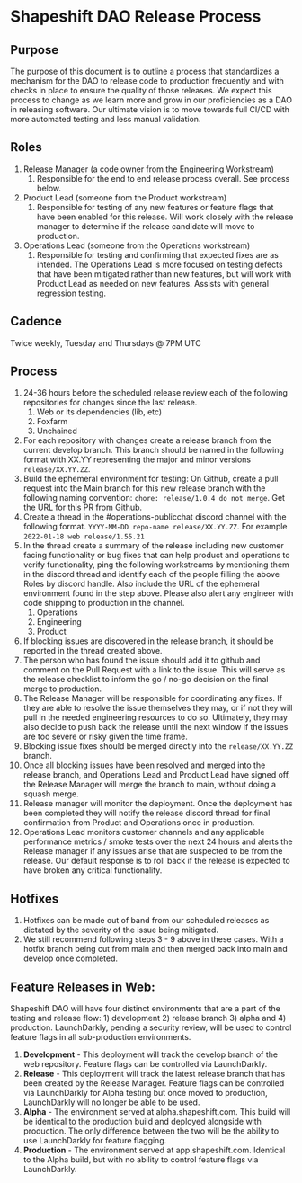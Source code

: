 # Shapeshift DAO Release Process

## Purpose
The purpose of this document is to outline a process that standardizes a mechanism for the DAO to release code to production frequently and with checks in place to ensure the quality of those releases. We expect this process to change as we learn more and grow in our proficiencies as a DAO in releasing software. Our ultimate vision is to move towards full CI/CD with more automated testing and less manual validation.
## Roles
1. Release Manager (a code owner from the Engineering Workstream)
    1. Responsible for the end to end release process overall. See process below.
1. Product Lead (someone from the Product workstream)
    1. Responsible for testing of any new features or feature flags that have been enabled for this release.  Will work closely with the release manager to determine if the release candidate will move to production.
1. Operations Lead (someone from the Operations workstream)
    1. Responsible for testing and confirming that expected fixes are as intended. The Operations Lead is more focused on testing defects that have been mitigated rather than new features, but will work with Product Lead as needed on new features.  Assists with general regression testing. 

## Cadence
Twice weekly, Tuesday and Thursdays @ 7PM UTC 

## Process
1. 24-36 hours before the scheduled release review each of the following repositories for changes since the last release.
    1. Web or its dependencies (lib, etc)
    1. Foxfarm
    1. Unchained 
1. For each repository with changes create a release branch from the current develop branch. This branch should be named in the following format with XX.YY representing the major and minor versions  `release/XX.YY.ZZ`.
2. Build the ephemeral environment for testing: On Github, create a pull request into the Main branch for this new release branch with the following naming convention: `chore: release/1.0.4 do not merge`. Get the URL for this PR from Github.
4. Create a thread in the #operations-publicchat discord channel with the following format. `YYYY-MM-DD repo-name release/XX.YY.ZZ`.  For example `2022-01-18 web release/1.55.21`
5. In the thread create a summary of the release including new customer facing functionality or bug fixes that can help product and operations to verify functionality, ping the following workstreams by mentioning them in the discord thread and identify each of the people filling the above Roles by discord handle. Also include the URL of the ephemeral environment found in the step above. Please also alert any engineer with code shipping to production in the channel. 
    1. Operations
    1. Engineering
    1. Product
6. If blocking issues are discovered in the release branch, it should be reported in the thread created above.
7. The person who has found the issue should add it to github and comment on the Pull Request with a link to the issue.  This will serve as the release checklist to inform the go / no-go decision on the final merge to production.
8. The Release Manager will be responsible for coordinating any fixes.  If they are able to resolve the issue themselves they may, or if not they will pull in the needed engineering resources to do so. Ultimately, they may also decide to push back the release until the next window if the issues are too severe or risky given the time frame. 
9. Blocking issue fixes should be merged directly into the `release/XX.YY.ZZ` branch.
10. Once all blocking issues have been resolved and merged into the release branch, and Operations Lead and Product Lead have signed off, the Release Manager will merge the branch to main, without doing a squash merge.
11. Release manager will monitor the deployment.  Once the deployment has been completed they will notify the release discord thread for final confirmation from Product and Operations once in production.
12. Operations Lead monitors customer channels and any applicable performance metrics / smoke tests over the next 24 hours and alerts the Release manager if any issues arise that are suspected to be from the release. Our default response is to roll back if the release is expected to have broken any critical functionality. 

## Hotfixes
1. Hotfixes can be made out of band from our scheduled releases as dictated by the severity of the issue being mitigated.
1. We still recommend following steps 3 - 9 above in these cases. With a hotfix branch being cut from main and then merged back into main and develop once completed.
	
## Feature Releases in Web:

Shapeshift DAO will have four distinct environments that are a part of the testing and release flow: 1) development 2) release branch 3) alpha and 4) production. LaunchDarkly, pending a security review, will be used to control feature flags in all sub-production environments.

1. **Development** - This deployment will track the develop branch of the web repository.  Feature flags can be controlled via LaunchDarkly.    
1. **Release** - This deployment will track the latest release branch that has been created by the Release Manager. Feature flags can be controlled via LaunchDarkly for Alpha testing but once moved to production, LaunchDarkly will no longer be able to be used. 
1. **Alpha** - The environment served at alpha.shapeshift.com. This build will be identical to the production build and deployed alongside with production.  The only difference between the two will be the ability to use LaunchDarkly for feature flagging.
1. **Production** - The environment served at app.shapeshift.com.  Identical to the Alpha build, but with no ability to control feature flags via LaunchDarkly. 
